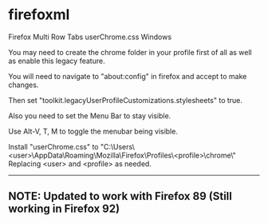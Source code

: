 # firefoxml
Firefox Multi Row Tabs userChrome.css Windows

You may need to create the chrome folder in your profile first of all as well as enable this legacy feature.

You will need to navigate to "about:config" in firefox and accept to make changes.

Then set "toolkit.legacyUserProfileCustomizations.stylesheets" to true.

Also you need to set the Menu Bar to stay visible.

Use Alt-V, T, M to toggle the menubar being visible.

Install "userChrome.css" to "C:\\Users\\&lt;user&gt;\\AppData\\Roaming\\Mozilla\\Firefox\\Profiles\\&lt;profile&gt;\\chrome\\"
Replacing &lt;user&gt; and &lt;profile&gt; as needed.

---
**NOTE:**
Updated to work with Firefox 89 (Still working in Firefox 92)
---
